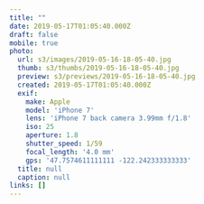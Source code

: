 ```yaml
---
title: ""
date: 2019-05-17T01:05:40.000Z
draft: false
mobile: true
photo:
  url: s3/images/2019-05-16-18-05-40.jpg
  thumb: s3/thumbs/2019-05-16-18-05-40.jpg
  preview: s3/previews/2019-05-16-18-05-40.jpg
  created: 2019-05-17T01:05:40.000Z
  exif:
    make: Apple
    model: 'iPhone 7'
    lens: 'iPhone 7 back camera 3.99mm f/1.8'
    iso: 25
    aperture: 1.8
    shutter_speed: 1/59
    focal_length: '4.0 mm'
    gps: '47.7574611111111 -122.242333333333'
  title: null
  caption: null
links: []
---
```


